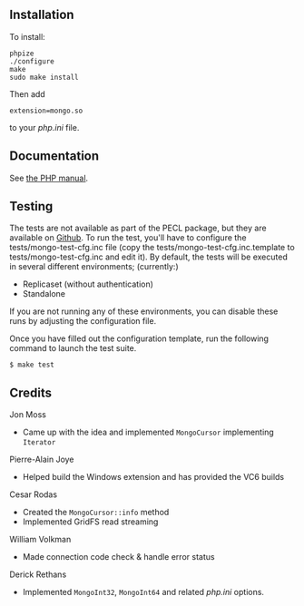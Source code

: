 ## Installation

To install:

	phpize
	./configure
	make
	sudo make install

Then add

	extension=mongo.so

to your _php.ini_ file.

## Documentation

See [the PHP manual](http://us.php.net/manual/en/book.mongo.php).

## Testing

The tests are not available as part of the PECL package, but they are available
on [Github](http://www.github.com/mongodb/mongo-php-driver/tree/master/tests).
To run the test, you'll have to configure the tests/mongo-test-cfg.inc file
(copy the tests/mongo-test-cfg.inc.template to tests/mongo-test-cfg.inc and edit it).
By default, the tests will be executed in several different environments;
(currently:)
* Replicaset (without authentication)
* Standalone

If you are not running any of these environments, you can disable these runs by
adjusting the configuration file.


Once you have filled out the configuration template, run the following command to
launch the test suite.

	$ make test


## Credits

Jon Moss

* Came up with the idea and implemented `MongoCursor` implementing `Iterator`

Pierre-Alain Joye

* Helped build the Windows extension and has provided the VC6 builds

Cesar Rodas

* Created the `MongoCursor::info` method
* Implemented GridFS read streaming

William Volkman

* Made connection code check & handle error status

Derick Rethans

* Implemented `MongoInt32`, `MongoInt64` and related _php.ini_ options.
